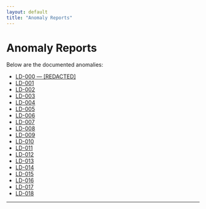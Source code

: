 ```yaml
---
layout: default
title: "Anomaly Reports"
---
```



# Anomaly Reports

Below are the documented anomalies:

- [LD-000 — [REDACTED]](LD-000.md)
- [LD-001](LD-001.md)
- [LD-002](LD-002.md)
- [LD-003](LD-003.md)
- [LD-004](LD-004.md)
- [LD-005](LD-005.md)
- [LD-006](LD-006.md)
- [LD-007]()
- [LD-008]()
- [LD-009]()
- [LD-010]()
- [LD-011]()
- [LD-012]()
- [LD-013]()
- [LD-014]()
- [LD-015]()
- [LD-016]()
- [LD-017]()
- [LD-018]()

---

